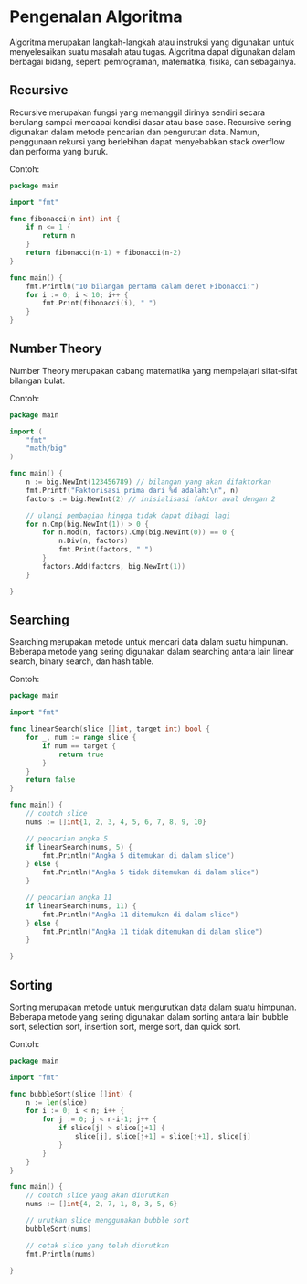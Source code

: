 # Pengenalan Algoritma

Algoritma merupakan langkah-langkah atau instruksi yang digunakan untuk menyelesaikan suatu masalah atau tugas. Algoritma dapat digunakan dalam berbagai bidang, seperti pemrograman, matematika, fisika, dan sebagainya.

## Recursive

Recursive merupakan fungsi yang memanggil dirinya sendiri secara berulang sampai mencapai kondisi dasar atau base case. Recursive sering digunakan dalam metode pencarian dan pengurutan data. Namun, penggunaan rekursi yang berlebihan dapat menyebabkan stack overflow dan performa yang buruk.

Contoh:

```go
package main

import "fmt"

func fibonacci(n int) int {
    if n <= 1 {
        return n
    }
    return fibonacci(n-1) + fibonacci(n-2)
}

func main() {
    fmt.Println("10 bilangan pertama dalam deret Fibonacci:")
    for i := 0; i < 10; i++ {
        fmt.Print(fibonacci(i), " ")
    }
}
```

## Number Theory

Number Theory merupakan cabang matematika yang mempelajari sifat-sifat bilangan bulat.

Contoh:

```go
package main

import (
    "fmt"
    "math/big"
)

func main() {
    n := big.NewInt(123456789) // bilangan yang akan difaktorkan
    fmt.Printf("Faktorisasi prima dari %d adalah:\n", n)
    factors := big.NewInt(2) // inisialisasi faktor awal dengan 2

    // ulangi pembagian hingga tidak dapat dibagi lagi
    for n.Cmp(big.NewInt(1)) > 0 {
        for n.Mod(n, factors).Cmp(big.NewInt(0)) == 0 {
            n.Div(n, factors)
            fmt.Print(factors, " ")
        }
        factors.Add(factors, big.NewInt(1))
    }

}
```

## Searching

Searching merupakan metode untuk mencari data dalam suatu himpunan. Beberapa metode yang sering digunakan dalam searching antara lain linear search, binary search, dan hash table.

Contoh:

```go
package main

import "fmt"

func linearSearch(slice []int, target int) bool {
    for _, num := range slice {
        if num == target {
            return true
        }
    }
    return false
}

func main() {
    // contoh slice
    nums := []int{1, 2, 3, 4, 5, 6, 7, 8, 9, 10}

    // pencarian angka 5
    if linearSearch(nums, 5) {
        fmt.Println("Angka 5 ditemukan di dalam slice")
    } else {
        fmt.Println("Angka 5 tidak ditemukan di dalam slice")
    }

    // pencarian angka 11
    if linearSearch(nums, 11) {
        fmt.Println("Angka 11 ditemukan di dalam slice")
    } else {
        fmt.Println("Angka 11 tidak ditemukan di dalam slice")
    }

}
```

## Sorting

Sorting merupakan metode untuk mengurutkan data dalam suatu himpunan. Beberapa metode yang sering digunakan dalam sorting antara lain bubble sort, selection sort, insertion sort, merge sort, dan quick sort.

Contoh:

```go
package main

import "fmt"

func bubbleSort(slice []int) {
    n := len(slice)
    for i := 0; i < n; i++ {
        for j := 0; j < n-i-1; j++ {
            if slice[j] > slice[j+1] {
                slice[j], slice[j+1] = slice[j+1], slice[j]
            }
        }
    }
}

func main() {
    // contoh slice yang akan diurutkan
    nums := []int{4, 2, 7, 1, 8, 3, 5, 6}

    // urutkan slice menggunakan bubble sort
    bubbleSort(nums)

    // cetak slice yang telah diurutkan
    fmt.Println(nums)

}
```
